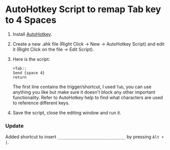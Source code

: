 # AutoHotkey Script to remap Tab key to 4 Spaces

1. Install [AutoHotkey](https://www.autohotkey.com/).

2. Create a new .ahk file (Right Click -> New -> AutoHotkey Script) and edit it (Right Click on the file -> Edit Script).

3. Here is the script:
    ```ahk
    +Tab::
    Send {space 4}
    return
    ```
    The first line contains the trigger/shortcut, I used `Tab`, you can use anything you like but make sure it doesn't block any other important functionality. Refer to AutoHotkey help to find what characters are used to reference different keys.

4. Save the script, close the editing window and run it.

### Update

Added shortcut to insert `______________________________` by pressing `Alt + |`.

